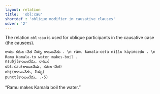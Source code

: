 ```yaml
---
layout: relation
title:  'obl:cau'
shortdef : 'oblique modifier in causative clauses'
udver: '2'
---
```


The relation `obl:cau` is used for oblique participants in the causative case (the causees).

~~~ sdparse
రాము కమల-చేత నీళ్ళు కాయించేడు . \n rāmu kamala-ceta nīḷḷu kāyiṁceḍu . \n Ramu Kamala-to water makes-boil .
nsubj(కాయించేడు, రాము)
obl:cau(కాయించేడు, కమల-చేత)
obj(కాయించేడు, నీళ్ళు)
punct(కాయించేడు, .-5)
~~~

“Ramu makes Kamala boil the water.”

<!-- Interlanguage links updated Ne 5. května 2024, 18:21:36 CEST -->
